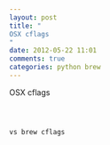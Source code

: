 ```yaml
---
layout: post
title: "
OSX cflags 
"
date: 2012-05-22 11:01
comments: true
categories: python brew
---
```


OSX cflags 


```



vs brew cflags 


```


